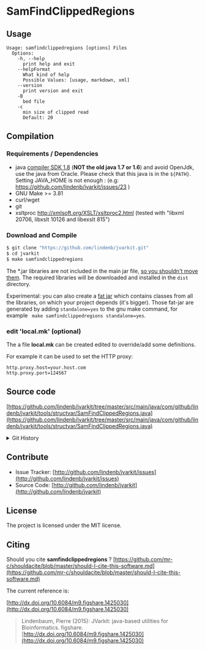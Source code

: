 # SamFindClippedRegions




## Usage

```
Usage: samfindclippedregions [options] Files
  Options:
    -h, --help
      print help and exit
    --helpFormat
      What kind of help
      Possible Values: [usage, markdown, xml]
    --version
      print version and exit
    -B
      bed file
    -c
      min size of clipped read
      Default: 20

```

## Compilation

### Requirements / Dependencies

* java [compiler SDK 1.8](http://www.oracle.com/technetwork/java/index.html) (**NOT the old java 1.7 or 1.6**) and avoid OpenJdk, use the java from Oracle. Please check that this java is in the `${PATH}`. Setting JAVA_HOME is not enough : (e.g: https://github.com/lindenb/jvarkit/issues/23 )
* GNU Make >= 3.81
* curl/wget
* git
* xsltproc http://xmlsoft.org/XSLT/xsltproc2.html (tested with "libxml 20706, libxslt 10126 and libexslt 815")


### Download and Compile

```bash
$ git clone "https://github.com/lindenb/jvarkit.git"
$ cd jvarkit
$ make samfindclippedregions
```

The *.jar libraries are not included in the main jar file, [so you shouldn't move them](https://github.com/lindenb/jvarkit/issues/15#issuecomment-140099011 ).
The required libraries will be downloaded and installed in the `dist` directory.

Experimental: you can also create a [fat jar](https://stackoverflow.com/questions/19150811/) which contains classes from all the libraries, on which your project depends (it's bigger). Those fat-jar are generated by adding `standalone=yes` to the gnu make command, for example ` make samfindclippedregions standalone=yes`.

### edit 'local.mk' (optional)

The a file **local.mk** can be created edited to override/add some definitions.

For example it can be used to set the HTTP proxy:

```
http.proxy.host=your.host.com
http.proxy.port=124567
```
## Source code 

[https://github.com/lindenb/jvarkit/tree/master/src/main/java/com/github/lindenb/jvarkit/tools/structvar/SamFindClippedRegions.java](https://github.com/lindenb/jvarkit/tree/master/src/main/java/com/github/lindenb/jvarkit/tools/structvar/SamFindClippedRegions.java)


<details>
<summary>Git History</summary>

```
Fri Jun 2 16:31:30 2017 +0200 ; circos / lumpy ; https://github.com/lindenb/jvarkit/commit/7bddffca3899196e568fb5e1a479300c0038f74f
Mon May 15 12:10:21 2017 +0200 ; cont ; https://github.com/lindenb/jvarkit/commit/b4895dd40d1c34f345cd2807f7a81395ba27e8ee
Wed May 3 17:57:20 2017 +0200 ; cont ; https://github.com/lindenb/jvarkit/commit/db456cbf0b6586ea60a4fe8ea05a5af7457d5d6e
Fri Jun 17 13:56:39 2016 +0200 ; cont ; https://github.com/lindenb/jvarkit/commit/865252a44fc018f46b4280788cec65a1383dcc18
Fri Jun 5 12:42:21 2015 +0200 ; cont ; https://github.com/lindenb/jvarkit/commit/cc909f9f4ceea181bb65e4203e3fdbde176c6f2f
Tue Feb 24 16:43:03 2015 +0100 ; vcfin : code rewrittern. picky with ALT alleles. #tweet ; https://github.com/lindenb/jvarkit/commit/65ef7741539e89c7a1a1f9cca28c13d531902c96
Fri May 23 15:00:53 2014 +0200 ; cont moving to htsjdk ; https://github.com/lindenb/jvarkit/commit/81f98e337322928b07dfcb7a4045ba2464b7afa7
Mon May 12 14:06:30 2014 +0200 ; continue moving to htsjdk ; https://github.com/lindenb/jvarkit/commit/011f098b6402da9e204026ee33f3f89d5e0e0355
Mon May 12 10:28:28 2014 +0200 ; first sed on files ; https://github.com/lindenb/jvarkit/commit/79ae202e237f53b7edb94f4326fee79b2f71b8e8
Wed Mar 5 15:25:14 2014 +0100 ; continue everything ; https://github.com/lindenb/jvarkit/commit/15fc86fe1703398069d0bba3300be31c396dc818
Sun Mar 2 19:09:18 2014 +0100 ; cont ; https://github.com/lindenb/jvarkit/commit/ca765415946f3ed0827af0773128178bc6aa2f62
Fri Feb 28 22:22:31 2014 +0100 ; cont ; https://github.com/lindenb/jvarkit/commit/be0529670f639154a34f5b584c7e7ecd5362b4ea
Fri Feb 28 21:07:08 2014 +0100 ; cont ; https://github.com/lindenb/jvarkit/commit/38ed6b49556e7637a733bbef2409475729bc685d
Fri Feb 28 17:50:32 2014 +0100 ; scan clipped rgn ; https://github.com/lindenb/jvarkit/commit/e7f8693e7b4736384ddccd469c7af677bb1f0491
```

</details>

## Contribute

- Issue Tracker: [http://github.com/lindenb/jvarkit/issues](http://github.com/lindenb/jvarkit/issues)
- Source Code: [http://github.com/lindenb/jvarkit](http://github.com/lindenb/jvarkit)

## License

The project is licensed under the MIT license.

## Citing

Should you cite **samfindclippedregions** ? [https://github.com/mr-c/shouldacite/blob/master/should-I-cite-this-software.md](https://github.com/mr-c/shouldacite/blob/master/should-I-cite-this-software.md)

The current reference is:

[http://dx.doi.org/10.6084/m9.figshare.1425030](http://dx.doi.org/10.6084/m9.figshare.1425030)

> Lindenbaum, Pierre (2015): JVarkit: java-based utilities for Bioinformatics. figshare.
> [http://dx.doi.org/10.6084/m9.figshare.1425030](http://dx.doi.org/10.6084/m9.figshare.1425030)




